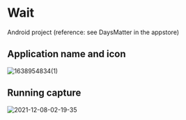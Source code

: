 # Wait
Android project (reference: see DaysMatter in the appstore)

## Application name and icon
![1638954834(1)](https://user-images.githubusercontent.com/56606587/145181415-d3558c75-3e86-47ae-bf4d-b4e53e5901c9.jpg)

## Running capture
![2021-12-08-02-19-35](https://user-images.githubusercontent.com/56606587/145182251-016fc803-5cc2-4572-ae51-e0754d4d48eb.gif)
